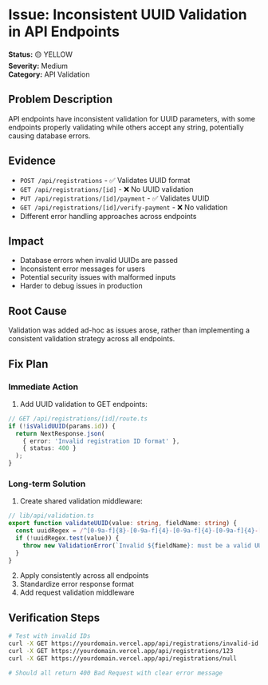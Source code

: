 # Issue: Inconsistent UUID Validation in API Endpoints

**Status:** 🟡 YELLOW  
**Severity:** Medium  
**Category:** API Validation

## Problem Description
API endpoints have inconsistent validation for UUID parameters, with some endpoints properly validating while others accept any string, potentially causing database errors.

## Evidence
- `POST /api/registrations` - ✅ Validates UUID format
- `GET /api/registrations/[id]` - ❌ No UUID validation
- `PUT /api/registrations/[id]/payment` - ✅ Validates UUID
- `GET /api/registrations/[id]/verify-payment` - ❌ No validation
- Different error handling approaches across endpoints

## Impact
- Database errors when invalid UUIDs are passed
- Inconsistent error messages for users
- Potential security issues with malformed inputs
- Harder to debug issues in production

## Root Cause
Validation was added ad-hoc as issues arose, rather than implementing a consistent validation strategy across all endpoints.

## Fix Plan

### Immediate Action
1. Add UUID validation to GET endpoints:
```typescript
// GET /api/registrations/[id]/route.ts
if (!isValidUUID(params.id)) {
  return NextResponse.json(
    { error: 'Invalid registration ID format' },
    { status: 400 }
  );
}
```

### Long-term Solution
1. Create shared validation middleware:
```typescript
// lib/api/validation.ts
export function validateUUID(value: string, fieldName: string) {
  const uuidRegex = /^[0-9a-f]{8}-[0-9a-f]{4}-[0-9a-f]{4}-[0-9a-f]{4}-[0-9a-f]{12}$/i;
  if (!uuidRegex.test(value)) {
    throw new ValidationError(`Invalid ${fieldName}: must be a valid UUID`);
  }
}
```

2. Apply consistently across all endpoints
3. Standardize error response format
4. Add request validation middleware

## Verification Steps
```bash
# Test with invalid IDs
curl -X GET https://yourdomain.vercel.app/api/registrations/invalid-id
curl -X GET https://yourdomain.vercel.app/api/registrations/123
curl -X GET https://yourdomain.vercel.app/api/registrations/null

# Should all return 400 Bad Request with clear error message
```